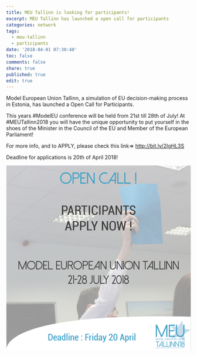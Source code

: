```yaml
---
title: MEU Tallinn is looking for participants!
excerpt: MEU Tallinn has launched a open call for participants
categories: network
tags:
  - meu-tallinn
  - participants
date: '2018-04-01 07:30:40'
toc: false
comments: false
share: true
published: true
edit: true
---
```

Model European Union Tallinn, a simulation of EU decision-making process in Estonia, has launched a Open Call for Participants. 

This years #ModelEU conference will be held from 21st till 28th of July! At #MEUTallinn2018  you will have the unique opportunity to put yourself in the shoes of the Minister in the Council of the EU and Member of the European Parliament!

For more info, and to APPLY, please check this link=> http://bit.ly/2IgHL3S

Deadline for applications is 20th of April 2018!

![null](/assets/images/123456.png)
